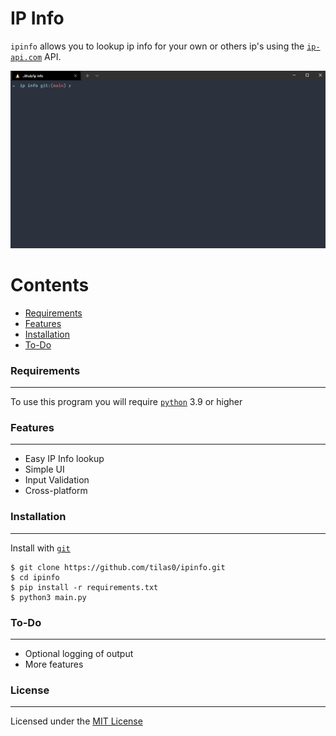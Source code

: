 # IP Info
`ipinfo` allows you to lookup ip info for your own or others ip's using the [`ip-api.com`](ip-api.com) API.

![ipinfo gif](img/ipinfodemo.gif)

Contents
========

 * [Requirements](#requirements)
 * [Features](#features)
 * [Installation](#installation)
 * [To-Do](#to-do)

### Requirements
---
To use this program you will require [`python`](https://www.python.org/) 3.9 or higher

### Features
---
- Easy IP Info lookup
- Simple UI
- Input Validation
- Cross-platform

### Installation
---

Install with [`git`](https://git-scm.com/)
```
$ git clone https://github.com/tilas0/ipinfo.git
$ cd ipinfo
$ pip install -r requirements.txt
$ python3 main.py
```

### To-Do
---
- Optional logging of output
- More features

### License
---
Licensed under the [MIT License](LICENSE)